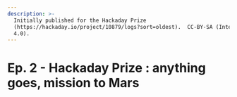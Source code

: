 ```yaml
---
description: >-
  Initially published for the Hackaday Prize 
  (https://hackaday.io/project/10879/logs?sort=oldest).  CC-BY-SA (International
  4.0).
---
```


# Ep. 2 - Hackaday Prize : anything goes, mission to Mars

